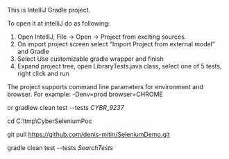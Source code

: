 This is IntelliJ Gradle project.

To open it at intelliJ do as following:

1. Open IntelliJ, File -> Open -> Project from exciting sources.
2. On import project screen select “Import Project from external model” and Gradle
3. Select Use customizable gradle wrapper and finish
4. Expand project tree, open LibraryTests.java class, select one of 5 tests, right click and run

The project supports command line parameters for environment and browser.
For example: -Denv=prod browser=CHROME

or
gradlew clean test --tests *CYBR_9237*

cd C:\tmp\CyberSeleniumPoc

git pull https://github.com/denis-mitin/SeleniumDemo.git

gradle clean test --tests *SearchTests*